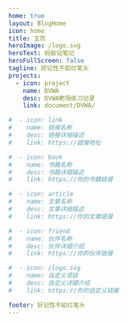 ```yaml
---
home: true
layout: BlogHome
icon: home
title: 主页
heroImage: /logo.svg
heroText: 蚂蚁记笔记
heroFullScreen: false
tagline: 好记性不如烂笔头
projects:
  - icon: project
    name: DVWA
    desc: DVWA靶场练习记录
    link: document/DVWA/

#  - icon: link
#    name: 链接名称
#    desc: 链接详细描述
#    link: https://链接地址

#  - icon: book
#    name: 书籍名称
#    desc: 书籍详细描述
#    link: https://你的书籍链接

#  - icon: article
#    name: 文章名称
#    desc: 文章详细描述
#    link: https://你的文章链接

#  - icon: friend
#    name: 伙伴名称
#    desc: 伙伴详细介绍
#    link: https://你的伙伴链接

#  - icon: /logo.svg
#    name: 自定义项目
#    desc: 自定义详细介绍
#    link: https://你的自定义链接

footer: 好记性不如烂笔头
---
```



